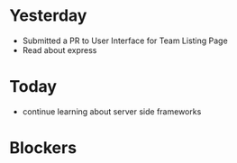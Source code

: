 # Yesterday

-  Submitted a PR to User Interface for Team Listing Page
-  Read about express

# Today

-  continue learning about server side frameworks  


# Blockers
